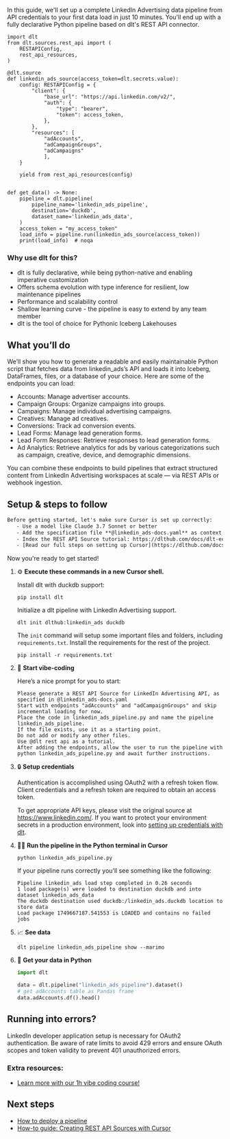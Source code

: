In this guide, we'll set up a complete LinkedIn Advertising data pipeline from API credentials to your first data load in just 10 minutes. You'll end up with a fully declarative Python pipeline based on dlt's REST API connector.

```python-outcome
import dlt
from dlt.sources.rest_api import (
    RESTAPIConfig,
    rest_api_resources,
)

@dlt.source
def linkedin_ads_source(access_token=dlt.secrets.value):
    config: RESTAPIConfig = {
        "client": {
            "base_url": "https://api.linkedin.com/v2/",
            "auth": {
                "type": "bearer",
                "token": access_token,
            },
        },
        "resources": [
            "adAccounts",
            "adCampaignGroups",
            "adCampaigns"
            ],
    }

    yield from rest_api_resources(config)


def get_data() -> None:
    pipeline = dlt.pipeline(
        pipeline_name='linkedin_ads_pipeline',
        destination='duckdb',
        dataset_name='linkedin_ads_data', 
    )
    access_token = "my_access_token"
    load_info = pipeline.run(linkedin_ads_source(access_token))
    print(load_info)  # noqa
```

### Why use dlt for this?

- dlt is fully declarative, while being python-native and enabling imperative customization
- Offers schema evolution with type inference for resilient, low maintenance pipelines
- Performance and scalability control
- Shallow learning curve - the pipeline is easy to extend by any team member
- dlt is the tool of choice for Pythonic Iceberg Lakehouses

## What you’ll do

We’ll show you how to generate a readable and easily maintainable Python script that fetches data from linkedin_ads’s API and loads it into Iceberg, DataFrames, files, or a database of your choice. Here are some of the endpoints you can load:

- Accounts: Manage advertiser accounts.
- Campaign Groups: Organize campaigns into groups.
- Campaigns: Manage individual advertising campaigns.
- Creatives: Manage ad creatives.
- Conversions: Track ad conversion events.
- Lead Forms: Manage lead generation forms.
- Lead Form Responses: Retrieve responses to lead generation forms.
- Ad Analytics: Retrieve analytics for ads by various categorizations such as campaign, creative, device, and demographic dimensions.

You can combine these endpoints to build pipelines that extract structured content from LinkedIn Advertising workspaces at scale — via REST APIs or webhook ingestion.

## Setup & steps to follow

```default
Before getting started, let's make sure Cursor is set up correctly:
   - Use a model like Claude 3.7 Sonnet or better
   - Add the specification file **@linkedin_ads-docs.yaml** as context
   - Index the REST API Source tutorial: https://dlthub.com/docs/dlt-ecosystem/verified-sources/rest_api/ and add it to context as **@dlt rest api**
   - [Read our full steps on setting up Cursor](https://dlthub.com/docs/dlt-ecosystem/llm-tooling/cursor-restapi#23-configuring-cursor-with-documentation)
```

Now you're ready to get started! 

1. ⚙️ **Execute these commands in a new Cursor shell.**
    
    Install dlt with duckdb support:
    ```shell
    pip install dlt
    ```

    Initialize a dlt pipeline with LinkedIn Advertising support.
    ```shell
    dlt init dlthub:linkedin_ads duckdb
    ```

    The `init` command will setup some important files and folders, including `requirements.txt`. Install the requirements for the rest of the project.
    ```shell
    pip install -r requirements.txt
    ```
    
2. 🤠 **Start vibe-coding**
    
    Here’s a nice prompt for you to start: 
    
    ```prompt
    Please generate a REST API Source for LinkedIn Advertising API, as specified in @linkedin_ads-docs.yaml 
    Start with endpoints "adAccounts" and "adCampaignGroups" and skip incremental loading for now. 
    Place the code in linkedin_ads_pipeline.py and name the pipeline linkedin_ads_pipeline. 
    If the file exists, use it as a starting point. 
    Do not add or modify any other files. 
    Use @dlt rest api as a tutorial. 
    After adding the endpoints, allow the user to run the pipeline with python linkedin_ads_pipeline.py and await further instructions.
    ```

    
3. 🔒 **Setup credentials** 
    
    Authentication is accomplished using OAuth2 with a refresh token flow. Client credentials and a refresh token are required to obtain an access token.
    
    To get appropriate API keys, please visit the original source at https://www.linkedin.com/.
    If you want to protect your environment secrets in a production environment, look into [setting up credentials with dlt](https://dlthub.com/docs/walkthroughs/add_credentials).
    
4. 🏃‍♀️ **Run the pipeline in the Python terminal in Cursor**
    
    ```shell
    python linkedin_ads_pipeline.py
    ```
    
    If your pipeline runs correctly you’ll see something like the following:
    
    ```shell
    Pipeline linkedin_ads load step completed in 0.26 seconds
    1 load package(s) were loaded to destination duckdb and into dataset linkedin_ads_data
    The duckdb destination used duckdb:/linkedin_ads.duckdb location to store data
    Load package 1749667187.541553 is LOADED and contains no failed jobs
    ```
    
5. 📈 **See data**
    
    ```shell
    dlt pipeline linkedin_ads_pipeline show --marimo
    ```
    
6. 🐍 **Get your data in Python**
    
    ```python
    import dlt

   data = dlt.pipeline("linkedin_ads_pipeline").dataset()
   # get adAccounts table as Pandas frame
   data.adAccounts.df().head()
    ```

## Running into errors?

LinkedIn developer application setup is necessary for OAuth2 authentication. Be aware of rate limits to avoid 429 errors and ensure OAuth scopes and token validity to prevent 401 unauthorized errors.

### Extra resources:

- [Learn more with our 1h vibe coding course!](https://www.youtube.com/watch?v=GGid70rnJuM)

## Next steps

- [How to deploy a pipeline](https://dlthub.com/docs/walkthroughs/deploy-a-pipeline)
- [How-to guide: Creating REST API Sources with Cursor](https://dlthub.com/docs/dlt-ecosystem/llm-tooling/cursor-restapi)